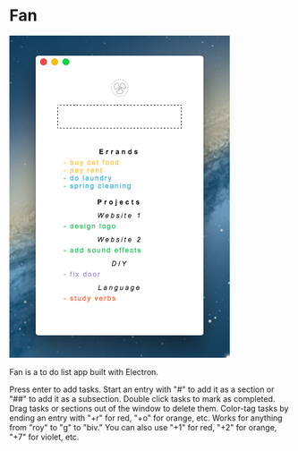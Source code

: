 # Fan

![](/img/fanscreenshot.png)

Fan is a to do list app built with Electron. 

Press enter to add tasks. Start an entry with "#" to add it as a section or "##" to add it as a subsection. Double click tasks to mark as completed. Drag tasks or sections out of the window to delete them. Color-tag tasks by ending an entry with "+r" for red, "+o" for orange, etc. Works for anything from "roy" to "g" to "biv." You can also use "+1" for red, "+2" for orange, "+7" for violet, etc. 
